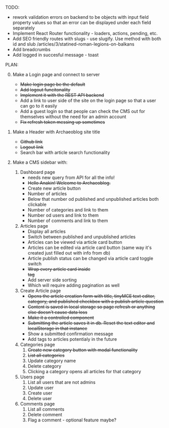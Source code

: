 TODO:

 - rework validation errors on backend to be objects with input field property values
so that an error can be displayed under each field separately
 - Implement React Router functionality - loaders, actions, pending, etc.
 - Add SEO friendly routes with slugs - use slugify. Use method with both id and slub /articles/3/statined-roman-legions-on-balkans
 - Add breadcrumbs
 - Add logged in succesful message - toast

PLAN:

0. Make a Login page and connect to server
	- ~~Make login page be the default~~
	- ~~Add logout funcitonality~~
	- ~~Implement it with the REST API backend~~
	- Add a link to user side of the site on the login page so that a user can go to it easily
	- Add a guest login so that people can check the CMS out for themselves without the need for an admin account
	- ~~Fix refresh token messing up sometimes~~

1. Make a Header with Archaeoblog site title
	- ~~Github link~~
	- ~~Logout link~~
	- Search bar with article search functionality

2. Make a CMS sidebar with:
	1. Dashboard page
		- needs new query from API for all the info!
		- ~~Hello Anakin! Welcome to Archaeoblog.~~
		- Create new article button
		- Number of articles
		- Below that number od published and unpublished articles both clickable
		- Number of categories and link to them
		- Number od users and link to them
		- Number of comments and link to them
	2. Articles page
		- Display all articles
		- Switch between published and unpublished articles
		- Articles can be viewed via article card button
		- Articles can be edited via article card button (same way it's created just filled out with info from db)
		- Article publish status can be changed via article card toggle switch
		- ~~Wrap every article card inside <article> tag~~
		- Add server side sorting
		- Which will require adding pagination as well
	3. Create Article page
		- ~~Opens the article creation form with title, tinyMCE text editor, category, and published checkbox with a publish article question~~
		- ~~Content is saved in local storage so page refresh or anything else doesn't cause data loss~~
		- ~~Make it a controlled component~~
		- ~~Submitting the article saves it in db. Reset the text editor and localStorage in that instance~~
		- Show a submitted confirmation message
		- Add tags to articles potentialy in the future
	4. Categories page
		1. ~~Create new category button with modal functionality~~
		2. ~~List all categories~~
		3. Update category name
		4. Delete category
		5. Clicking a category opens all articles for that category
	5. Users page
		1. List all users that are not admins
		2. Update user
		3. Create user
		4. Delete user
	6. Comments page
		1. List all comments
		2. Delete comment
		3. Flag a comment - optional feature maybe?
